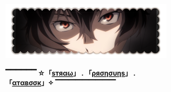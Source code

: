 ![Profile Image](dazai.png)

## ▔▔▔▔▔▔ ☆「[ѕтяαω](https://aylasaurr.straw.page)」 .   「[ρяσησυηѕ](https://en.pronouns.page/@aylasaur)」  .  「[αтαвσσк](https://aylasaurr.atabook.org/)」✧ ▔▔▔▔▔▔▔▔▔
